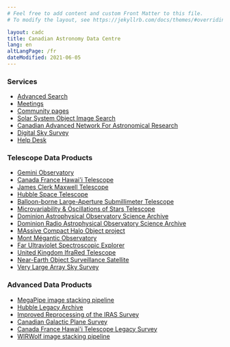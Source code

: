 ```yaml
---
# Feel free to add content and custom Front Matter to this file.
# To modify the layout, see https://jekyllrb.com/docs/themes/#overriding-theme-defaults

layout: cadc
title: Canadian Astronomy Data Centre
lang: en
altLangPage: /fr
dateModified: 2021-06-05
---
```


<div class="row">
    <section id="services" class="col-sm-4">
        <h3>Services</h3>
        <ul class="list-style-none">
            <li><a href="/en/search/">Advanced Search</a></li>
            <li><a href="/en/meetings">Meetings</a></li>
            <li><a href="#">Community pages</a></li>
            <li><a href="#">Solar System Object Image Search</a></li>
            <li><a href="#" rel="external">Canadian Advanced Network For Astronomical Research</a></li>
            <li><a href="#">Digital Sky Survey</a></li>
            <li><a href="#">Help Desk</a></li>
        </ul>
    </section>
    <section id="telescope-data-products" class="col-sm-4">
        <h3>Telescope Data Products</h3>
        <ul class="list-style-none">
            <li><a href="#">Gemini Observatory</a></li>
            <li><a href="#">Canada France Hawai'i Telescope</a></li>
            <li><a href="#">James Clerk Maxwell Telescope</a></li>
            <li><a href="#">Hubble Space Telescope</a></li>
            <li><a href="#">Balloon-borne Large-Aperture Submillimeter Telescope</a></li>
            <li><a href="#">Microvariability & Oscillations of Stars Telescope</a></li>
            <li><a href="/en/dao">Dominion Astrophysical Observatory Science Archive</a></li>
            <li><a href="#">Dominion Radio Astrophysical Observatory Science Archive</a></li>
            <li><a href="#">MAssive Compact Halo Object project</a></li>
            <li><a href="#">Mont Mégantic Observatory</a></li>
            <li><a href="#">Far Ultraviolet Spectroscopic Explorer</a></li>
            <li><a href="#">United Kingdom IfraRed Telescope</a></li>
            <li><a href="#">Near-Earth Object Surveillance Satellite</a></li>
            <li><a href="#">Very Large Array Sky Survey</a></li>
        </ul>
    </section>
    <section id="advanced-data-products" class="col-sm-4">
        <h3>Advanced Data Products</h3>
        <ul class="list-style-none">
            <li><a href="#">MegaPipe image stacking pipeline</a></li>
            <li><a href="#">Hubble Legacy Archive</a></li>
            <li><a href="#">Improved Reprocessing of the IRAS Survey</a></li>
            <li><a href="#">Canadian Galactic Plane Survey</a></li>
            <li><a href="#">Canada France Hawai'i Telescope Legacy Survey</a></li>
            <li><a href="#">WIRWolf image stacking pipeline</a></li>
        </ul>
    </section>
</div>
